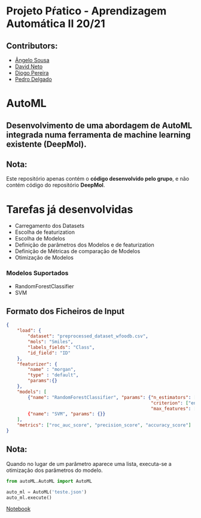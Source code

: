 # Projeto Pŕatico - Aprendizagem Automática II 20/21
## Contributors:
- [Ângelo Sousa](https://github.com/AngeloACSousa)
- [David Neto](https://github.com/DivadotenGit)
- [Diogo Pereira](https://github.com/dpereira7)
- [Pedro Delgado](https://github.com/PedroPDelgado)


# AutoML
## Desenvolvimento de uma abordagem de AutoML integrada numa ferramenta de machine learning existente (DeepMol).

## **Nota:** 
Este repositório apenas contém o **código desenvolvido pelo grupo**, e não contém código do repositório **DeepMol**.


# Tarefas já desenvolvidas
- Carregamento dos Datasets
- Escolha de featurization
- Escolha de Modelos
- Definição de parâmetros dos Modelos e de featurization
- Definição de Métricas de comparação de Modelos
- Otimização de Modelos

### Modelos Suportados
- RandomForestClassifier
- SVM

## Formato dos Ficheiros de Input

```json
{
    "load": {
        "dataset": "preprocessed_dataset_wfoodb.csv",
        "mols": "Smiles",
        "labels_fields": "Class",
        "id_field": "ID"
    },
    "featurizer": {
        "name" : "morgan",
        "type" : "default",
        "params":{}
    },
    "models": [
        {"name": "RandomForestClassifier", "params": {"n_estimators": [5,25,50,100],
                                                      "criterion": ["entropy","gini"],
                                                      "max_features": ["auto", "sqrt", "log2", "None"]},
        {"name": "SVM", "params": {}}
    ],
    "metrics": ["roc_auc_score", "precision_score", "accuracy_score"]
}

``` 
## **Nota:**
Quando no lugar de um parâmetro aparece uma lista, executa-se a otimização dos parâmetros do modelo.

```python
from autoML.AutoML import AutoML

auto_ml = AutoML('teste.json')
auto_ml.execute()
```

[Notebook]()
